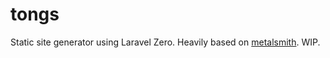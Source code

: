 # tongs

Static site generator using Laravel Zero. Heavily based on [metalsmith](https:/metalsmith.io). WIP.
